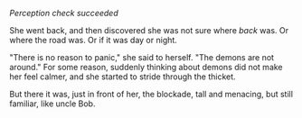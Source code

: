 _Perception check succeeded_

She went back, and then discovered she was not sure where _back_ was. Or where the road was. Or if it was day or night.

"There is no reason to panic," she said to herself. "The demons are not around." For some reason, suddenly thinking about demons did not make her feel calmer, and she started to stride through the thicket.

But there it was, just in front of her, the blockade, tall and menacing, but still familiar, like uncle Bob.
